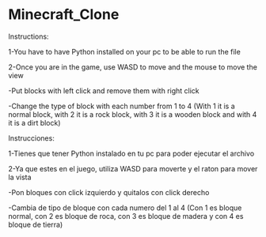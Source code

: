 # Minecraft_Clone
Instructions:

1-You have to have Python installed on your pc to be able to run the file

2-Once you are in the game, use WASD to move and the mouse to move the view

-Put blocks with left click and remove them with right click

-Change the type of block with each number from 1 to 4 (With 1 it is a normal block, with 2 it is a rock block, with 3 it
is a wooden block and with 4 it is a dirt block)

Instrucciones:

1-Tienes que tener Python instalado en tu pc para poder ejecutar el archivo

2-Ya que estes en el juego, utiliza WASD para moverte y el raton para mover la vista

-Pon bloques con click izquierdo y quitalos con click derecho

-Cambia de tipo de bloque con cada numero del 1 al 4 (Con 1 es bloque normal, con 2 es bloque de roca, con 
3 es bloque de madera y con 4 es bloque de tierra)
